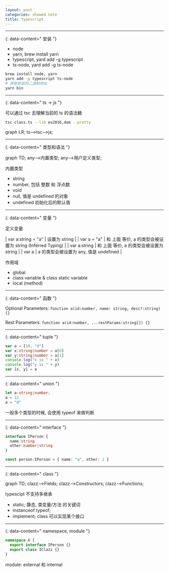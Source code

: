 ```yaml
---
layout: post
categories: showed note
title: typescript
---
```


---------------
{: data-content=" 安装 "}

- node
- yarn, brew install yarn
- typescript, yard add -g typescript
- ts-node, yard add -g ts-node

```bash
brew install node, yarn
yarn add -g typescript ts-node
# 获取安装的二进制地址
yarn bin
```

------------
{: data-content=" ts -> js "}

可以通过 tsc 去理解当前的 ts 的语法糖

```bash
tsc class.ts --lib es2016,dom --pretty
```

<div class="mermaid" markdown="0">
graph LR;
    ts-->tsc-->js;
</div>

---------------
{: data-content=" 类型和语法 "}

<div class="mermaid" markdown="0">
graph TD;
    any-->内置类型;
    any-->用户定义类型;
</div>

内置类型

- string
- number, 包括 整数 和 浮点数
- void
- null, 值是 undefined 的对象
- undefined 初始化后的默认值

---------------
{: data-content=" 变量 "}

定义变量

| var a:string = "a" | 设置为 string  |
| var a = "a" | 和 上面 等价, a 的类型会被设置为 string (Inferred Typing) |
| var a:string | 和 上面 等价, a 的类型会被设置为 string |
| var a | a 的类型会被设置为 any, 值是 undefined |

作用域

- global
- class variable & class static variable
- local (method)

---------------
{: data-content=" 函数 "}

Optional Parameters: `function a(id:number, name: string, desc?:string) {}`

Rest Parameters: `function a(id:number, ...restParams:string[]) {}`

---------------
{: data-content=" tuple "}

```ts
var a = [10, "d"]
var x:string|number = a[0]
var y:string|number = a[1]
console.log("x is " + x)
console.log("y is " + y)
var [x, y] = a
```

---------------
{: data-content=" union "}

```ts
let a:string|number;
a = 12
a = "d"
```

一般多个类型的时候, 会使用 typeof 来做判断

---------------
{: data-content=" interface "}

```ts
interface IPerson {
  name:string
  other:number|string
}

const person:IPerson = { name: "a", other: 1 }
```

---------------
{: data-content=" class "}

<div class="mermaid" markdown="0">
graph TD;
    clazz-->Fields;
    clazz-->Constructors;
    clazz-->Functions;
</div>

typescipt 不支持多继承

- static; 静态, 类变量/方法 的关键词
- instanceof typeof;
- implement; class 可以实现某个接口

---------------
{: data-content=" namespace, module "}

```ts
namespace A {
  export interface IPerson {}
  export class IClazz {}
}
```

module: external 和 internal
